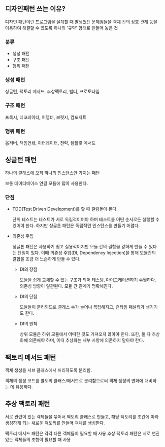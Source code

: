 ## 디자인패턴 쓰는 이유?
디자인 패턴이란 프로그램을 설계할 때 발생했던 문제점들을 객체 간의 상호 관계 등을 이용하여 해결할 수 있도록 하나의 '규약' 형태로 만들어 놓은 것

### 분류
- 생성 패턴
- 구조 패턴
- 행위 패턴

### 생성 패턴
싱글턴, 팩토리 메서드, 추상팩토리, 빌더, 프로토타입

### 구조 패턴
프록시, 데코레이터, 어뎁터, 브릿지, 컴포지트

### 행위 패턴
옵저버, 책임연쇄, 이터레이터, 전략, 템플릿 메서드

## 싱글턴 패턴
하나의 클래스에 오직 하나의 인스턴스만 가지는 패턴

보통 데이터베이스 연결 모듈에 많이 사용한다.

### 단점
- TDD(Test Driven Development)를 할 때 걸림돌이 된다.

    단위 테스트는 테스트가 서로 독립적이어야 하며 테스트를 어떤 순서로든 실행할 수 있어야 한다. 하지만 싱글톤 패턴은 독립적인 인스턴스를 만들기 어렵다.

- 의존성 주입

    싱글톤 패턴은 사용하기 쉽고 실용적이지만 모듈 간의 결합을 강하게 만들 수 있다는 단점이 있다. 이때 의존성 주입(DI, Dependency Injection)을 통해 모듈간의 결합을 조금 더 느슨하게 만들 수 있다.

  - DI의 장점
  
    모듈을 쉽게 교체할 수 있는 구조가 되어 테스팅, 마이그레이션하기 수월하다. 의존성 방향이 일관된다. 모듈 간 관계가 명확해진다.
  - DI의 단점

    모듈들이 분리되므로 클래스 수가 늘어나 복잡해지고, 런타임 패널티가 생기기도 한다.
  - DI의 원칙
    
    상위 모듈은 하위 모듈에서 어떠한 것도 가져오지 않아야 한다. 또한, 둘 다 추상화에 의존해야 하며, 이때 추상화는 세부 사항에 의존하지 말아야 한다.

## 팩토리 메서드 패턴
객체 생성을 서브 클래스에서 처리하도록 분리함.

객체의 생성 코드를 별도의 클래스/메서드로 분리함으로써 객체 생성의 변화에 대비하는 데 유용하다.

## 추상 팩토리 패턴
서로 관련이 있는 객체들을 묶어서 팩토리 클래스로 만들고, 해당 팩토리를 조건에 따라 생성하게 되는 새로운 팩토리를 만들어 객체를 생성한다.

팩토리 메서드 패턴은 각각 다른 객체들이 필요할 때 사용
추상 팩토리 패턴은 서로 연관 있는 객체들의 조합이 필요할 때 사용